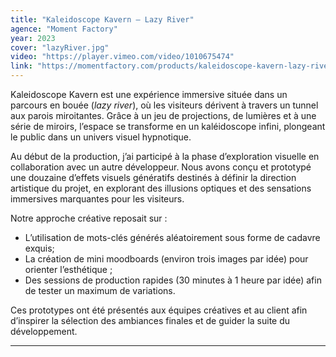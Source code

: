 ```yaml
---
title: "Kaleidoscope Kavern – Lazy River"
agence: "Moment Factory"
year: 2023
cover: "lazyRiver.jpg"
video: "https://player.vimeo.com/video/1010675474"
link: "https://momentfactory.com/products/kaleidoscope-kavern-lazy-river"
---
```


Kaleidoscope Kavern est une expérience immersive située dans un parcours en bouée (_lazy river_), où les visiteurs dérivent à travers un tunnel aux parois miroitantes. Grâce à un jeu de projections, de lumières et à une série de miroirs, l’espace se transforme en un kaléidoscope infini, plongeant le public dans un univers visuel hypnotique.

Au début de la production, j’ai participé à la phase d’exploration visuelle en collaboration avec un autre développeur. Nous avons conçu et prototypé une douzaine d’effets visuels génératifs destinés à définir la direction artistique du projet, en explorant des illusions optiques et des sensations immersives marquantes pour les visiteurs.

Notre approche créative reposait sur :

- L’utilisation de mots-clés générés aléatoirement sous forme de cadavre exquis;
- La création de mini moodboards (environ trois images par idée) pour orienter l’esthétique ;
- Des sessions de production rapides (30 minutes à 1 heure par idée) afin de tester un maximum de variations.

Ces prototypes ont été présentés aux équipes créatives et au client afin d’inspirer la sélection des ambiances finales et de guider la suite du développement.

---
